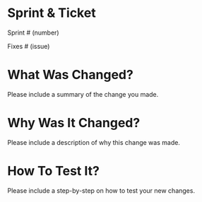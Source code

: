 # Sprint & Ticket

Sprint # (number)

Fixes # (issue)

# What Was Changed?

Please include a summary of the change you made.

# Why Was It Changed?

Please include a description of why this change was made.

# How To Test It?

Please include a step-by-step on how to test your new changes.
